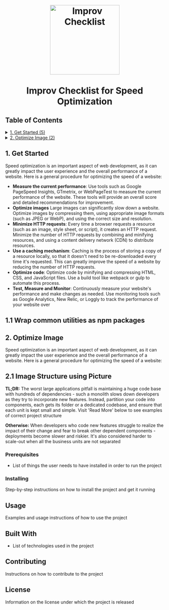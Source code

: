 <h1 align="center">
<br>
    <img src="https://cdn.myimprov.com/wp-content/uploads/20220513155747/myimprov-logo-2022.png" alt="Improv Checklist" width="220">
    <br>
    <br>
    Improv Checklist for Speed Optimization
  <br>
</h1>

## Table of Contents
<details>
  <summary>
    <a href="#1-get-started">1. Get Started (5)</a>
  </summary>

&emsp;&emsp;[1.1 Wrap common utilities as npm packages](#11-wrap-common-utilities-as-npm-packages)</br>
</details>

<details>
  <summary>
    <a href="#2-optimize-image">2. Optimize Image (2)</a>
  </summary>

&emsp;&emsp;[2.1 Image structure using <picture>](#21-image-structure-using-picture)</br>
&emsp;&emsp;[2.2 Layer your components, keep the web layer within its boundaries](#-22-layer-your-components-keep-the-web-layer-within-its-boundaries)</br>
</details>

## 1. Get Started

Speed optimization is an important aspect of web development, as it can greatly impact the user experience and the overall performance of a website. Here is a general procedure for optimizing the speed of a website:

- **Measure the current performance**: Use tools such as Google PageSpeed Insights, GTmetrix, or WebPageTest to measure the current performance of the website. These tools will provide an overall score and detailed recommendations for improvement.
- **Optimize images** Large images can significantly slow down a website. Optimize images by compressing them, using appropriate image formats (such as JPEG or WebP), and using the correct size and resolution.
- **Minimize HTTP requests**: Every time a browser requests a resource (such as an image, style sheet, or script), it creates an HTTP request. Minimize the number of HTTP requests by combining and minifying resources, and using a content delivery network (CDN) to distribute resources.
- **Use a caching mechanism**: Caching is the process of storing a copy of a resource locally, so that it doesn't need to be re-downloaded every time it's requested. This can greatly improve the speed of a website by reducing the number of HTTP requests.
- **Optimize code**: Optimize code by minifying and compressing HTML, CSS, and JavaScript files. Use a build tool like webpack or gulp to automate this process.
- **Test, Measure and Monitor**: Continuously measure your website's performance and make changes as needed. Use monitoring tools such as Google Analytics, New Relic, or Loggly to track the performance of your website over

## 1.1 Wrap common utilities as npm packages

## 2. Optimize Image

Speed optimization is an important aspect of web development, as it can greatly impact the user experience and the overall performance of a website. Here is a general procedure for optimizing the speed of a website:
## 2.1 Image Structure using Picture

**TL;DR:** The worst large applications pitfall is maintaining a huge code base with hundreds of dependencies - such a monolith slows down developers as they try to incorporate new features. Instead, partition your code into components, each gets its folder or a dedicated codebase, and ensure that each unit is kept small and simple. Visit 'Read More' below to see examples of correct project structure

**Otherwise:** When developers who code new features struggle to realize the impact of their change and fear to break other dependent components - deployments become slower and riskier. It's also considered harder to scale-out when all the business units are not separated


### Prerequisites

- List of things the user needs to have installed in order to run the project

### Installing

Step-by-step instructions on how to install the project and get it running

## Usage

Examples and usage instructions of how to use the project

## Built With

- List of technologies used in the project

## Contributing

Instructions on how to contribute to the project

## License

Information on the license under which the project is released 